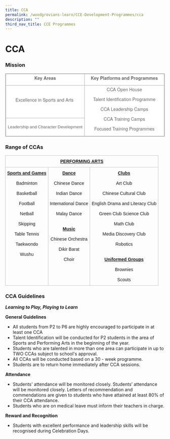 ```yaml
---
title: CCA
permalink: /woodgrovians-learn/CCE-Development-Programmes/cca
description: ""
third_nav_title: CCE Programmes
---
```


# **CCA**
### Mission


<table class="iveo_table ives_tab_simple3" style="margin: 0px; outline: 0px; padding: 0px; border-collapse: collapse; border: 1px solid rgb(170, 170, 170); color: rgb(103, 103, 103); font-family: &quot;Helvetica Neue&quot;, Helvetica, Arial, sans-serif; font-size: 14px; font-style: normal; font-variant-ligatures: normal; font-variant-caps: normal; font-weight: 400; letter-spacing: normal; orphans: 2; text-align: left; text-transform: none; white-space: normal; widows: 2; word-spacing: 0px; -webkit-text-stroke-width: 0px; background-color: rgb(255, 255, 255); text-decoration-thickness: initial; text-decoration-style: initial; text-decoration-color: initial;"><tbody class="" style="margin: 0px; outline: 0px; padding: 0px;"><tr class="" style="margin: 0px; outline: 0px; padding: 0px;"><td width="353" class="" style="margin: 0px; outline: 0px; padding: 2px; text-align: center; border: 1px solid rgb(170, 170, 170);"><p class="" align="center" style="margin: 0px 0px 10px; outline: 0px; padding: 0px; line-height: 21px !important; color: rgb(103, 103, 103); font-family: &quot;Helvetica Neue&quot;, Helvetica, Arial, sans-serif; font-size: 14px;"><span class="" style="margin: 0px; outline: 0px; padding: 0px;"><b style="margin: 0px; outline: 0px; padding: 0px;">Key Areas</b></span></p></td><td width="354" class="" style="margin: 0px; outline: 0px; padding: 2px; text-align: center; border: 1px solid rgb(170, 170, 170);"><p class="" align="center" style="margin: 0px 0px 10px; outline: 0px; padding: 0px; line-height: 21px !important; color: rgb(103, 103, 103); font-family: &quot;Helvetica Neue&quot;, Helvetica, Arial, sans-serif; font-size: 14px;"><span class="" style="margin: 0px; outline: 0px; padding: 0px;"><b style="margin: 0px; outline: 0px; padding: 0px;">Key Platforms and Programmes</b></span></p></td></tr><tr class="" style="margin: 0px; outline: 0px; padding: 0px;"><td width="353" class="" style="margin: 0px; outline: 0px; padding: 2px; text-align: center; border: 1px solid rgb(170, 170, 170);"><p class="" align="center" style="margin: 0px 0px 10px; outline: 0px; padding: 0px; line-height: 21px !important; color: rgb(103, 103, 103); font-family: &quot;Helvetica Neue&quot;, Helvetica, Arial, sans-serif; font-size: 14px;"><span class="" style="margin: 0px; outline: 0px; padding: 0px;">Excellence in Sports and Arts</span><span style="margin: 0px; outline: 0px; padding: 0px; background-color: initial;">&nbsp;</span></p></td><td width="354" rowspan="2" class="" style="margin: 0px; outline: 0px; padding: 2px; text-align: center; border: 1px solid rgb(170, 170, 170);"><p class="" align="center" style="margin: 0px 0px 10px; outline: 0px; padding: 0px; line-height: 21px !important; color: rgb(103, 103, 103); font-family: &quot;Helvetica Neue&quot;, Helvetica, Arial, sans-serif; font-size: 14px;"><span class="" style="margin: 0px; outline: 0px; padding: 0px;">CCA Open House</span></p><p class="" align="center" style="margin: 0px 0px 10px; outline: 0px; padding: 0px; line-height: 21px !important; color: rgb(103, 103, 103); font-family: &quot;Helvetica Neue&quot;, Helvetica, Arial, sans-serif; font-size: 14px;"><span class="" style="margin: 0px; outline: 0px; padding: 0px;">Talent Identification Programme</span></p><p class="" align="center" style="margin: 0px 0px 10px; outline: 0px; padding: 0px; line-height: 21px !important; color: rgb(103, 103, 103); font-family: &quot;Helvetica Neue&quot;, Helvetica, Arial, sans-serif; font-size: 14px;"><span class="" style="margin: 0px; outline: 0px; padding: 0px;">CCA Leadership Camps</span></p><p class="" align="center" style="margin: 0px 0px 10px; outline: 0px; padding: 0px; line-height: 21px !important; color: rgb(103, 103, 103); font-family: &quot;Helvetica Neue&quot;, Helvetica, Arial, sans-serif; font-size: 14px;"><span class="" style="margin: 0px; outline: 0px; padding: 0px;">CCA Training Camps</span></p><p class="" align="center" style="margin: 0px 0px 10px; outline: 0px; padding: 0px; line-height: 21px !important; color: rgb(103, 103, 103); font-family: &quot;Helvetica Neue&quot;, Helvetica, Arial, sans-serif; font-size: 14px;"><span class="" style="margin: 0px; outline: 0px; padding: 0px;">Focused Training Programmes</span></p></td></tr><tr class="" style="margin: 0px; outline: 0px; padding: 0px;"><td class="" style="margin: 0px; outline: 0px; padding: 2px; text-align: center; border: 1px solid rgb(170, 170, 170);"><span style="margin: 0px; outline: 0px; padding: 0px; font-family: Arial, sans-serif; font-size: 13.3333px; text-align: left;">Leadership and Character Development</span></td></tr></tbody></table>



### Range of CCAs


<table style="border-collapse:collapse;border-spacing:0" class="tg"><thead><tr><th style="border-color:#c0c0c0;border-style:solid;border-width:1px;font-family:Arial, sans-serif;font-size:14px;font-weight:bold;overflow:hidden;padding:10px 5px;text-align:center;text-decoration:underline;vertical-align:top;word-break:normal" colspan="3">PERFORMING ARTS</th></tr></thead><tbody><tr><td style="border-color:#c0c0c0;border-style:solid;border-width:1px;font-family:Arial, sans-serif;font-size:14px;overflow:hidden;padding:10px 5px;text-align:center;vertical-align:top;word-break:normal"><span style="font-weight:bold;text-decoration:underline">Sports and Games</span><br><br>Badminton<br><br>Basketball<br><br>Football<br><br>Netball<br><br>Skipping<br><br>Table Tennis<br><br>Taekwondo<br><br>Wushu<br><br><br></td><td style="border-color:#c0c0c0;border-style:solid;border-width:1px;font-family:Arial, sans-serif;font-size:14px;overflow:hidden;padding:10px 5px;text-align:center;vertical-align:top;word-break:normal"><span style="font-weight:bold;text-decoration:underline">Dance</span><br><br>Chinese Dance<br><br>Indian Dance<br><br>International Dance<br><br>Malay Dance<br> <br><br><span style="font-weight:bold;text-decoration:underline">Music</span><br><br>Chinese Orchestra<br><br>Dikir Barat<br><br>Choir</td><td style="border-color:#c0c0c0;border-style:solid;border-width:1px;font-family:Arial, sans-serif;font-size:14px;overflow:hidden;padding:10px 5px;text-align:center;vertical-align:top;word-break:normal"><span style="font-weight:bold;text-decoration:underline">Clubs</span><br><br>Art Club<br><br>Chinese Cultural Club<br><br>English Drama and Literacy Club<br><br>Green Club Science Club<br><br>Math Club<br><br>Media Discovery Club<br><br>Robotics<br> <br> <br><span style="font-weight:bold;text-decoration:underline">Uniformed Groups</span><br><br>Brownies<br><br>Scouts</td></tr></tbody></table>





### CCA Guidelines

**_Learning to Play, Playing to Learn_**

**General Guidelines**

*   All students from P2 to P6 are highly encouraged to participate in at least one CCA
*   Talent Identification will be conducted for P2 students in the area of Sports and Performing Arts in the beginning of the year.
*   Students who are talented in more than one area can participate in up to TWO CCAs subject to school's approval.
*   All CCAs will be conducted based on a 30 - week programme.
*   Students are to return home immediately after CCA sessions.

**Attendance**

*   Students' attendance will be monitored closely. Students’ attendance will be monitored closely. Letters of recommendation and commendations are given to students who have attained at least 80% of their CCA attendance.
*   Students who are on medical leave must inform their teachers in charge.

**Reward and Recognition**

*   Students with excellent performance and leadership skills will be recognised during Celebration Days.